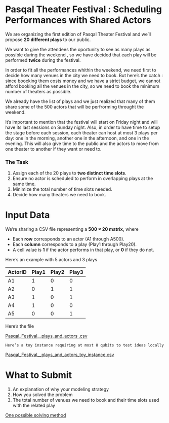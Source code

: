 # Pasqal Theater Festival : Scheduling  Performances with Shared Actors

We are organizing the first edition of Pasqal Theater Festival and we’ll propose **20 different plays** to our public. 

We want to give the attendees the oportunity to see as many plays as possible during the weekend , so we have decided that each play will be performed **twice** during the festival. 

In order to fit all the performances whithin the weekend, we need first to decide how many  venues in the city we need to book. But here’s the catch : since boocking them costs money and we have a strict budget, we cannot afford booking all the venues in the city, so we need to book the minimum number of theaters as possible. 

We already have the list of plays and we just realized that many of them share some of the 500 actors that will be perfrorming throught the weekend.

It’s important to mention that the festival will start on Friday night and will have its last sessions on Sunday night. Also, in order to have time to setup the stage before each session, each theater can host at most 3 plays per day: one in the morning, another one in the afternoon, and one in the evening. This will also give time to the public and the actors to move from one theater to another if they want or need to.

### The Task

1. Assign each of the 20 plays to **two distinct time slots**.
2. Ensure no actor is scheduled to perform in overlapping plays at the same time.
3. Minimize the total number of time slots needed.
4. Decide how many theaters we need to book.

# Input Data

We’re sharing a CSV file representing a **500 × 20 matrix,** where

- Each **row** corresponds to an actor (A1 through A500).
- Each **column** corresponds to a play (Play1 through Play20).
- A cell value is **1** if the actor performs in that play, or **0** if they do not.

Here’s an example with 5 actors and 3 plays

| ActorID | Play1 | Play2 | Play3 |
| --- | --- | --- | --- |
| A1 | 1 | 0 | 0 |
| A2 | 0 | 1 | 1 |
| A3 | 1 | 0 | 1 |
| A4 | 1 | 0 | 0 |
| A5 | 0 | 0 | 1 |

Here’s the file

[Pasqal_Festival__plays_and_actors .csv](Pasqal_Festival__plays_and_actors_.csv)

`Here’s a toy instance requiring at most 8 qubits to test ideas locally`

[Pasqal_Festival__plays_and_actors_toy_instance.csv](Pasqal_Festival__plays_and_actors_toy_instance.csv)

# What to Submit

1. An explanation of why your modeling strategy
2. How you solved the problem
3. The total number of venues we need to book and their time slots used with the related play

[One possible solving method](https://www.notion.so/One-possible-solving-method-24937dbda0b1804a904cd08c4ae45e50?pvs=21)
